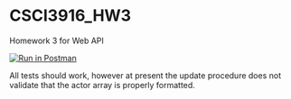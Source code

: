 # CSCI3916_HW3
Homework 3 for Web API

[![Run in Postman](https://run.pstmn.io/button.svg)](https://app.getpostman.com/run-collection/ca61007688e3af7ab5b0#?env%5BHW3%5D=W3sidmFsdWUiOiJKV1QgZXlKaGJHY2lPaUpJVXpJMU5pSXNJblI1Y0NJNklrcFhWQ0o5LmV5SnBaQ0k2SWpWak9HVmpOelZoWXpKa1pUVmpNREF3TkdKaE9ERmxOaUlzSW5WelpYSnVZVzFsSWpvaVVHRnBiazFoYmlJc0ltbGhkQ0k2TVRVMU1qZzRNVEExTlgwLjZ3NlhCQmNhTTJsZE52T3c4aVN6X3hCeWQwV2F1Q0Y2Z09CbWx4cWQxYkEiLCJrZXkiOiJ0b2tlbiIsImVuYWJsZWQiOnRydWV9XQ==)

All tests should work, however at present the update procedure does not validate
that the actor array is properly formatted.
